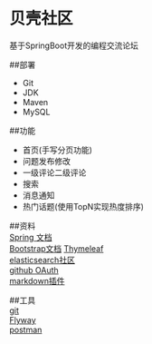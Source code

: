 # 贝壳社区    
基于SpringBoot开发的编程交流论坛        

##部署     
- Git      
- JDK     
- Maven      
- MySQL      

##功能      
- 首页(手写分页功能)
- 问题发布修改
- 一级评论二级评论
- 搜索
- 消息通知
- 热门话题(使用TopN实现热度排序)

##资料      
[Spring 文档](https://spring.io/guides)   
[Bootstrap文档](https://v3.bootcss.com/)
[Thymeleaf](https://www.thymeleaf.org/doc/tutorials/3.0/usingthymeleaf.html#setting-attribute-values)          
[elasticsearch社区](https://elasticsearch.cn/explore)      
[github OAuth](https://developer.github.com/apps/building-github-apps/creating-a-github-app/)   
[markdown插件](https://pandao.github.io/editor.md/)                 
        
##工具               
[git](https://git-scm.com/)                  
[Flyway](https://flywaydb.org/)       
[postman](https://www.postman.com/)          
